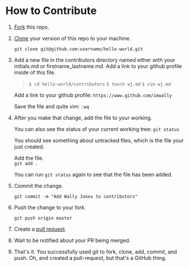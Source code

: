 # How to Contribute

1. [Fork](https://help.github.com/articles/fork-a-repo/) this repo.

2. [Clone](https://help.github.com/articles/cloning-a-repository/)
   your version of this repo to your machine.
   
   `git clone git@github.com:username/hello-world.git`

3. Add a new file in the contributors directory named either with your
   initials.md or firstname_lastname.md. Add a link to your github
   profile inside of this file. 
   
   > `$ cd hello-world/contributors`
   > `$ touch wj.md`
   > `$ vim wj.md`
   
   Add a link to your github profile:
   `https://www.github.com/imwally`
   
   Save the file and quite vim:
   `:wq`
   
4. After you make that change, add the file to your working.

	You can also see the status of your current working tree:
	`git status`
	
	You should see something about untracked files, which is the file
    your just created. 
	
	Add the file.	
	`git add .`
	
	You can run `git status` again to see that the file has been added.
	
5. Commit the change.

	`git commit -m "Add Wally Jones to contributors"`
	
6. Push the change to your fork.

	`git push origin master`
	
7. Create a [pull request](https://help.github.com/articles/creating-a-pull-request/).

8. Wait to be notified about your PR being merged.

9. That's it. You successfully used git to fork, clone, add, commit,
   and push. Oh, and created a pull-request, but that's a GitHub
   thing.
